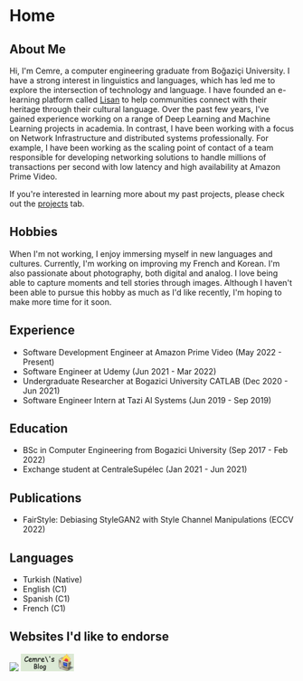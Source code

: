 # Home

## About Me
Hi, I'm Cemre, a computer engineering graduate from Boğaziçi University. I have a strong interest in linguistics and languages, which has led me to explore the intersection of technology and language. I have founded an e-learning platform called [Lisan](http://lisan.dutl.uk) to help communities connect with their heritage through their cultural language. Over the past few years, I've gained experience working on a range of Deep Learning and Machine Learning projects in academia. In contrast, I have been working with a focus on Network Infrastructure and distributed systems professionally. For example, I have been working as the scaling point of contact of a team responsible for developing networking solutions to handle millions of transactions per second with low latency and high availability at Amazon Prime Video.

If you're interested in learning more about my past projects, please check out the [projects](projects/projects) tab.

## Hobbies
When I'm not working, I enjoy immersing myself in new languages and cultures. Currently, I'm working on improving my French and Korean. I'm also passionate about photography, both digital and analog. I love being able to capture moments and tell stories through images. Although I haven't been able to pursue this hobby as much as I'd like recently, I'm hoping to make more time for it soon.

## Experience
- Software Development Engineer at Amazon Prime Video (May 2022 - Present)
- Software Engineer at Udemy (Jun 2021 - Mar 2022)
- Undergraduate Researcher at Bogazici University CATLAB (Dec 2020 - Jun 2021)
- Software Engineer Intern at Tazi AI Systems (Jun 2019 - Sep 2019)

## Education
- BSc in Computer Engineering from Bogazici University (Sep 2017 - Feb 2022)
- Exchange student at CentraleSupélec (Jan 2021 - Jun 2021)

## Publications
- FairStyle: Debiasing StyleGAN2 with Style Channel Manipulations (ECCV 2022)

## Languages
- Turkish (Native)
- English (C1)
- Spanish (C1)
- French (C1)

## Websites I'd like to endorse
[![](https://m0r1bund.com/images/assets/m0r1bund%20icon%20red.png)](https://m0r1bund.com/)
[![](static/img/link-button.png)](https:/cemrekarakas.com/)
